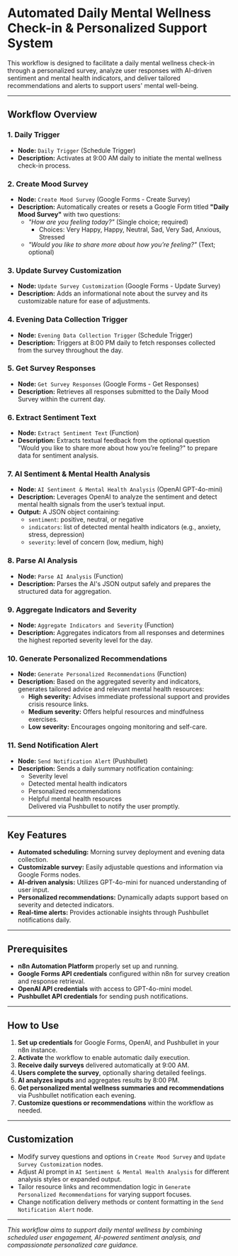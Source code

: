 # Automated Daily Mental Wellness Check-in & Personalized Support System

This workflow is designed to facilitate a daily mental wellness check-in through a personalized survey, analyze user responses with AI-driven sentiment and mental health indicators, and deliver tailored recommendations and alerts to support users' mental well-being.

---

## Workflow Overview

### 1. Daily Trigger
- **Node:** `Daily Trigger` (Schedule Trigger)
- **Description:** Activates at 9:00 AM daily to initiate the mental wellness check-in process.

### 2. Create Mood Survey
- **Node:** `Create Mood Survey` (Google Forms - Create Survey)
- **Description:** Automatically creates or resets a Google Form titled **"Daily Mood Survey"** with two questions:
  - *"How are you feeling today?"* (Single choice; required)
    - Choices: Very Happy, Happy, Neutral, Sad, Very Sad, Anxious, Stressed
  - *"Would you like to share more about how you’re feeling?"* (Text; optional)

### 3. Update Survey Customization
- **Node:** `Update Survey Customization` (Google Forms - Update Survey)
- **Description:** Adds an informational note about the survey and its customizable nature for ease of adjustments.

### 4. Evening Data Collection Trigger
- **Node:** `Evening Data Collection Trigger` (Schedule Trigger)
- **Description:** Triggers at 8:00 PM daily to fetch responses collected from the survey throughout the day.

### 5. Get Survey Responses
- **Node:** `Get Survey Responses` (Google Forms - Get Responses)
- **Description:** Retrieves all responses submitted to the Daily Mood Survey within the current day.

### 6. Extract Sentiment Text
- **Node:** `Extract Sentiment Text` (Function)
- **Description:** Extracts textual feedback from the optional question "Would you like to share more about how you’re feeling?" to prepare data for sentiment analysis.

### 7. AI Sentiment & Mental Health Analysis
- **Node:** `AI Sentiment & Mental Health Analysis` (OpenAI GPT-4o-mini)
- **Description:** Leverages OpenAI to analyze the sentiment and detect mental health signals from the user’s textual input.  
- **Output:** A JSON object containing:
  - `sentiment`: positive, neutral, or negative
  - `indicators`: list of detected mental health indicators (e.g., anxiety, stress, depression)
  - `severity`: level of concern (low, medium, high)

### 8. Parse AI Analysis
- **Node:** `Parse AI Analysis` (Function)
- **Description:** Parses the AI's JSON output safely and prepares the structured data for aggregation.

### 9. Aggregate Indicators and Severity
- **Node:** `Aggregate Indicators and Severity` (Function)
- **Description:** Aggregates indicators from all responses and determines the highest reported severity level for the day.

### 10. Generate Personalized Recommendations
- **Node:** `Generate Personalized Recommendations` (Function)
- **Description:** Based on the aggregated severity and indicators, generates tailored advice and relevant mental health resources:
  - **High severity:** Advises immediate professional support and provides crisis resource links.
  - **Medium severity:** Offers helpful resources and mindfulness exercises.
  - **Low severity:** Encourages ongoing monitoring and self-care.

### 11. Send Notification Alert
- **Node:** `Send Notification Alert` (Pushbullet)
- **Description:** Sends a daily summary notification containing:
  - Severity level
  - Detected mental health indicators
  - Personalized recommendations
  - Helpful mental health resources  
  Delivered via Pushbullet to notify the user promptly.

---

## Key Features

- **Automated scheduling:** Morning survey deployment and evening data collection.
- **Customizable survey:** Easily adjustable questions and information via Google Forms nodes.
- **AI-driven analysis:** Utilizes GPT-4o-mini for nuanced understanding of user input.
- **Personalized recommendations:** Dynamically adapts support based on severity and detected indicators.
- **Real-time alerts:** Provides actionable insights through Pushbullet notifications daily.

---

## Prerequisites

- **n8n Automation Platform** properly set up and running.
- **Google Forms API credentials** configured within n8n for survey creation and response retrieval.
- **OpenAI API credentials** with access to GPT-4o-mini model.
- **Pushbullet API credentials** for sending push notifications.

---

## How to Use

1. **Set up credentials** for Google Forms, OpenAI, and Pushbullet in your n8n instance.
2. **Activate** the workflow to enable automatic daily execution.
3. **Receive daily surveys** delivered automatically at 9:00 AM.
4. **Users complete the survey**, optionally sharing detailed feelings.
5. **AI analyzes inputs** and aggregates results by 8:00 PM.
6. **Get personalized mental wellness summaries and recommendations** via Pushbullet notification each evening.
7. **Customize questions or recommendations** within the workflow as needed.

---

## Customization

- Modify survey questions and options in `Create Mood Survey` and `Update Survey Customization` nodes.
- Adjust AI prompt in `AI Sentiment & Mental Health Analysis` for different analysis styles or expanded output.
- Tailor resource links and recommendation logic in `Generate Personalized Recommendations` for varying support focuses.
- Change notification delivery methods or content formatting in the `Send Notification Alert` node.

---

*This workflow aims to support daily mental wellness by combining scheduled user engagement, AI-powered sentiment analysis, and compassionate personalized care guidance.*